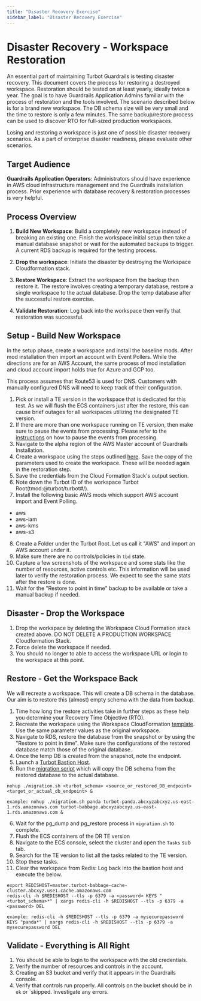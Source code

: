 ```yaml
---
title: "Disaster Recovery Exercise"
sidebar_label: "Disaster Recovery Exercise"
---
```


# Disaster Recovery - Workspace Restoration

An essential part of maintaining Turbot Guardrails is testing disaster recovery. This
document covers the process for restoring a destroyed workspace. Restoration
should be tested on at least yearly, ideally twice a year. The goal is to have
Guardrails Application Admins familiar with the process of restoration and the tools
involved. The scenario described below is for a brand new workspace. The DB
schema size will be very small and the time to restore is only a few minutes.
The same backup/restore process can be used to discover RTO for full-sized
production workspaces.

Losing and restoring a workspace is just one of possible disaster recovery
scenarios. As a part of enterprise disaster readiness, please evaluate other
scenarios.

## Target Audience

**Guardrails Application Operators**: Administrators should have experience in AWS
cloud infrastructure management and the Guardrails installation process. Prior
experience with database recovery & restoration processes is very helpful.

## Process Overview

1. **Build New Workspace**: Build a completely new workspace instead of breaking
   an existing one. Finish the workspace initial setup then take a manual
   database snapshot or wait for the automated backups to trigger. A current RDS
   backup is required for the testing process.

2. **Drop the workspace**: Initiate the disaster by destroying the Workspace
   Cloudformation stack.

3. **Restore Workspace**: Extract the workspace from the backup then restore it.
   The restore involves creating a temporary database, restore a single
   workspace to the actual database. Drop the temp database after the successful
   restore exercise.

4. **Validate Restoration**: Log back into the workspace then verify that
   restoration was successful.

## Setup - Build New Workspace

In the setup phase, create a workspace and install the baseline mods. After mod
installation then import an account with Event Pollers. While the directions are
for an AWS Account, the same process of mod installation and cloud account
import holds true for Azure and GCP too.

This process assumes that Route53 is used for DNS. Customers with manually
configured DNS will need to keep track of their configuration.

1. Pick or install a TE version in the workspace that is dedicated for this
   test. As we will flush the ECS containers just after the restore, this can
   cause brief outages for all workspaces utilizing the designated TE version.
2. If there are more than one workspace running on TE version, then make sure to
   pause the events from processing. Please refer to the
   [instructions](enterprise/FAQ/pause-events) on how to pause the events from
   processing.
3. Navigate to the alpha region of the AWS Master account of Guardrails
   Installation.
4. Create a workspace using the steps outlined
   [here](enterprise/installation/workspace-manager#create-a-workspace). Save
   the copy of the parameters used to create the workspace. These will be needed
   again in the restoration step.
5. Save the credentials from the Cloud Formation Stack's output section.
6. Note down the Turbot ID of the workspace Turbot Root(tmod:@turbot/turbot#/).
7. Install the following basic AWS mods which support AWS account import and
   Event Polling.

- aws
- aws-iam
- aws-kms
- aws-s3

8. Create a Folder under the Turbot Root. Let us call it "AWS" and import an AWS
   account under it.
9. Make sure there are no controls/policies in `tbd` state.
10. Capture a few screenshots of the workspace and some stats like the number of
    resources, active controls etc. This information will be used later to
    verify the restoration process. We expect to see the same stats after the
    restore is done.
11. Wait for the "Restore to point in time" backup to be available or take a
    manual backup if needed.

## Disaster - Drop the Workspace

1. Drop the workspace by deleting the Workspace Cloud Formation stack created
   above. DO NOT DELETE A PRODUCTION WORKSPACE Cloudformation Stack.
2. Force delete the workspace if needed.
3. You should no longer to able to access the workspace URL or login to the
   workspace at this point.

## Restore - Get the Workspace Back

We will recreate a workspace. This will create a DB schema in the database. Our
aim is to restore this (almost) empty schema with the data from backup.

1. Time how long the restore activities take in further steps as these help you
   determine your Recovery Time Objective (RTO).
2. Recreate the workspace using the Workspace CloudFormation
   [template](enterprise/installation/workspace-manager#sample-workspace-manager-cloudformation-template).
   Use the same parameter values as the original workspace.
3. Navigate to RDS, restore the database from the snapshot or by using the
   "Restore to point in time". Make sure the configurations of the restored
   database match those of the original database.
4. Once the temp DB is created from the snapshot, note the endpoint.
5. Launch a
   [Turbot Bastion Host](https://github.com/turbot/guardrails-samples/tree/master/installation/turbot_bastion_host).
6. Run the
   [migration script](https://github.com/turbot/guardrails-samples/tree/master/migration/turbot-schema-migration)
   which will copy the DB schema from the restored database to the actual
   database.

```shell
nohup ./migration.sh <turbot_schema> <source_or_restored_DB_endpoint> <target_or_actual_db_endpoint> &

example: nohup ./migration.sh panda turbot-panda.abcxyzabcxyz.us-east-1.rds.amazonaws.com turbot-babbage.abcxyzabcxyz.us-east-1.rds.amazonaws.com &
```

6. Wait for the pg_dump and pg_restore process in `migration.sh` to complete.
7. Flush the ECS containers of the DR TE version
8. Navigate to the ECS console, select the cluster and open the `Tasks` sub tab.
9. Search for the TE version to list all the tasks related to the TE version.
10. Stop these tasks.
11. Clear the workspace from Redis: Log back into the bastion host and execute
    the below.

```shell
export REDISHOST=master.turbot-babbage-cache-cluster.abcxyz.use1.cache.amazonaws.com
redis-cli -h $REDISHOST --tls -p 6379 -a <password> KEYS "<turbot_schema>*" | xargs redis-cli -h $REDISHOST --tls -p 6379 -a <password> DEL

example: redis-cli -h $REDISHOST --tls -p 6379 -a mysecurepassword KEYS "panda*" | xargs redis-cli -h $REDISHOST --tls -p 6379 -a mysecurepassword DEL
```

## Validate - Everything is All Right

1. You should be able to login to the workspace with the old credentials.
2. Verify the number of resources and controls in the account.
3. Creating an S3 bucket and verify that it appears in the Guardrails console.
4. Verify that controls run properly. All controls on the bucket should be in
   `ok` or `skipped. Investigate any errors.

